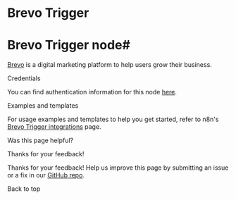 # Brevo Trigger

[ ](https://github.com/n8n-io/n8n-docs/edit/main/docs/integrations/builtin/trigger-nodes/n8n-nodes-base.brevotrigger.md "Edit this page")

# Brevo Trigger node#

[Brevo](https://www.brevo.com/) is a digital marketing platform to help users grow their business.

Credentials

You can find authentication information for this node [here](../../credentials/brevo/).

Examples and templates

For usage examples and templates to help you get started, refer to n8n's [Brevo Trigger integrations](https://n8n.io/integrations/brevo-trigger/) page.

Was this page helpful? 

Thanks for your feedback! 

Thanks for your feedback! Help us improve this page by submitting an issue or a fix in our [GitHub repo](https://github.com/n8n-io/n8n-docs). 

Back to top 
